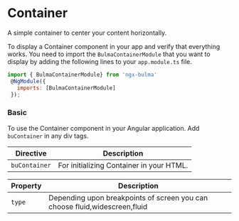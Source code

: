 # Container

A simple container to center your content horizontally.

To display a Container component in your app and verify that everything works.
You need to import the `BulmaContainerModule` that you want to display by adding the following lines to your `app.module.ts` file.

```javascript
import { BulmaContainerModule} from 'ngx-bulma'
 @NgModule({
   imports: [BulmaContainerModule]
 });
```

### Basic

To use the Container component in your Angular application.
Add `buContainer` in any div tags.

| Directive     | Description                              |
| ------------- | ---------------------------------------- |
| `buContainer` | For initializing Container in your HTML. |

| Property | Description                                                                |
| -------- | -------------------------------------------------------------------------- |
| `type`   | Depending upon breakpoints of screen you can choose fluid,widescreen,fluid |  |
